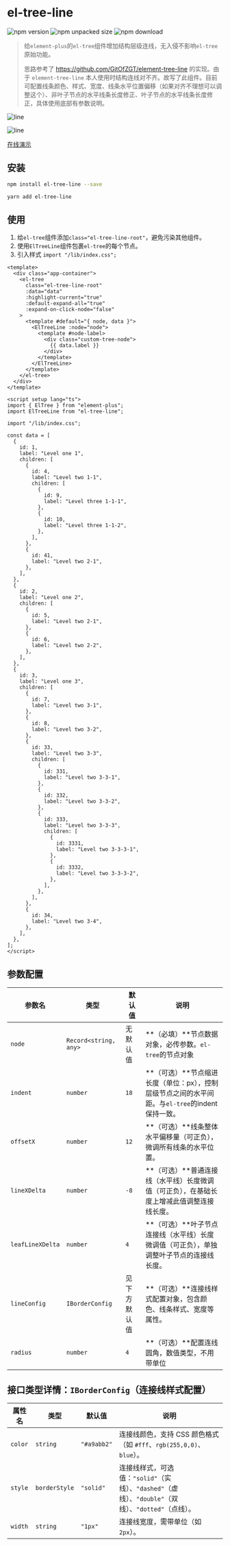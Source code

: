 # el-tree-line

![npm version](https://img.shields.io/npm/v/el-tree-line)
![npm unpacked size](https://img.shields.io/npm/unpacked-size/el-tree-line)
![npm download](https://img.shields.io/npm/dt/el-tree-line)

> 给`element-plus`的`el-tree`组件增加结构层级连线，无入侵不影响`el-tree`原始功能。
>
> 思路参考了 https://github.com/GitOfZGT/element-tree-line 的实现。由于 `element-tree-line` 本人使用时结构连线对不齐。故写了此组件。目前可配置线条颜色、样式、宽度、线条水平位置偏移（如果对齐不理想可以调整这个）、非叶子节点的水平线条长度修正、叶子节点的水平线条长度修正，具体使用底部有参数说明。

![line](https://thesunset.github.io/el-tree-line/el-tree-line-radius.jpg)

![line](https://thesunset.github.io/el-tree-line/el-tree-line.jpg)

[在线演示](https://thesunset.github.io/el-tree-line/)

## 安装

```bash
npm install el-tree-line --save
```

```bash
yarn add el-tree-line
```

## 使用
1. 给`el-tree`组件添加`class="el-tree-line-root"`，避免污染其他组件。
2. 使用`ElTreeLine`组件包裹`el-tree`的每个节点。
3. 引入样式 `import "/lib/index.css";`
```vue
<template>
  <div class="app-container">
    <el-tree
      class="el-tree-line-root"
      :data="data"
      :highlight-current="true"
      :default-expand-all="true"
      :expand-on-click-node="false"
    >
      <template #default="{ node, data }">
        <ElTreeLine :node="node">
          <template #node-label>
            <div class="custom-tree-node">
              {{ data.label }}
            </div>
          </template>
        </ElTreeLine>
      </template>
    </el-tree>
  </div>
</template>

<script setup lang="ts">
import { ElTree } from "element-plus";
import ElTreeLine from "el-tree-line";

import "/lib/index.css";

const data = [
  {
    id: 1,
    label: "Level one 1",
    children: [
      {
        id: 4,
        label: "Level two 1-1",
        children: [
          {
            id: 9,
            label: "Level three 1-1-1",
          },
          {
            id: 10,
            label: "Level three 1-1-2",
          },
        ],
      },
      {
        id: 41,
        label: "Level two 2-1",
      },
    ],
  },
  {
    id: 2,
    label: "Level one 2",
    children: [
      {
        id: 5,
        label: "Level two 2-1",
      },
      {
        id: 6,
        label: "Level two 2-2",
      },
    ],
  },
  {
    id: 3,
    label: "Level one 3",
    children: [
      {
        id: 7,
        label: "Level two 3-1",
      },
      {
        id: 8,
        label: "Level two 3-2",
      },
      {
        id: 33,
        label: "Level two 3-3",
        children: [
          {
            id: 331,
            label: "Level two 3-3-1",
          },
          {
            id: 332,
            label: "Level two 3-3-2",
          },
          {
            id: 333,
            label: "Level two 3-3-3",
            children: [
              {
                id: 3331,
                label: "Level two 3-3-3-1",
              },
              {
                id: 3332,
                label: "Level two 3-3-3-2",
              },
            ],
          },
        ],
      },
      {
        id: 34,
        label: "Level two 3-4",
      },
    ],
  },
];
</script>
```

## 参数配置

| 参数名           | 类型                  | 默认值       | 说明                                                         |
| ---------------- | --------------------- | ------------ | ------------------------------------------------------------ |
| `node`           | `Record<string, any>` | 无默认值     | **（必填）**节点数据对象，必传参数。`el-tree`的节点对象      |
| `indent`         | `number`              | `18`         | **（可选）**节点缩进长度（单位：px），控制层级节点之间的水平间距。与`el-tree`的indent保持一致。 |
| `offsetX`        | `number`              | `12`         | **（可选）**线条整体水平偏移量（可正负），微调所有线条的水平位置。 |
| `lineXDelta`     | `number`              | `-8`         | **（可选）**普通连接线（水平线）长度微调值（可正负），在基础长度上增减此值调整连接线长度。 |
| `leafLineXDelta` | `number`              | `4`          | **（可选）**叶子节点连接线（水平线）长度微调值（可正负），单独调整叶子节点的连接线长度。 |
| `lineConfig`     | `IBorderConfig`       | 见下方默认值 | **（可选）**连接线样式配置对象，包含颜色、线条样式、宽度等属性。 |
| `radius`         | `number`              | `4`          | **（可选）**配置连线圆角，数值类型，不用带单位               |

## 接口类型详情：`IBorderConfig`（连接线样式配置）

| 属性名  | 类型          | 默认值      | 说明                                                         |
| ------- | ------------- | ----------- | ------------------------------------------------------------ |
| `color` | `string`      | `"#a9abb2"` | 连接线颜色，支持 CSS 颜色格式（如 `#fff`、`rgb(255,0,0)`、`blue`）。 |
| `style` | `borderStyle` | `"solid"`   | 连接线样式，可选值：`"solid"`（实线）、`"dashed"`（虚线）、`"double"`（双线）、`"dotted"`（点线）。 |
| `width` | `string`      | `"1px"`     | 连接线宽度，需带单位（如 `2px`）。                           |
